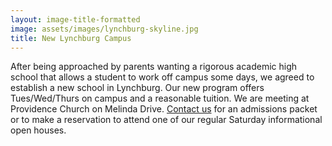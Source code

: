 ```yaml
---
layout: image-title-formatted
image: assets/images/lynchburg-skyline.jpg
title: New Lynchburg Campus
---
```


After being approached by parents wanting a rigorous academic high school that allows a student to work off campus some days, we agreed to establish a new school in Lynchburg. Our new program offers Tues/Wed/Thurs on campus and a reasonable tuition. We are meeting at Providence Church on Melinda Drive. [Contact us](/#contact) for an admissions packet or to make a reservation to attend one of our regular Saturday informational open houses.